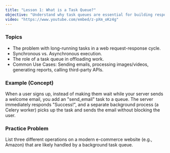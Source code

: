 ```yaml
---
title: "Lesson 1: What is a Task Queue?"
objective: "Understand why task queues are essential for building responsive and scalable applications."
video: "https://www.youtube.com/embed/z-pXm_oKz4g"
---
```


### Topics

- The problem with long-running tasks in a web request-response cycle.
- Synchronous vs. Asynchronous execution.
- The role of a task queue in offloading work.
- Common Use Cases: Sending emails, processing images/videos, generating reports, calling third-party APIs.

### Example (Concept)

When a user signs up, instead of making them wait while your server sends a welcome email, you add an "send_email" task to a queue. The server immediately responds "Success!", and a separate background process (a Celery worker) picks up the task and sends the email without blocking the user.

### Practice Problem

List three different operations on a modern e-commerce website (e.g., Amazon) that are likely handled by a background task queue.

